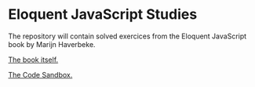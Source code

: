 # Eloquent JavaScript Studies

The repository will contain solved exercices from the Eloquent JavaScript book by Marijn Haverbeke.

[The book itself.](https://eloquentjavascript.net/3rd_edition)

[The Code Sandbox.](https://eloquentjavascript.net/3rd_edition/code)